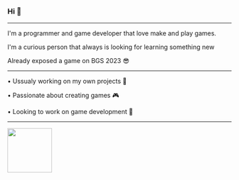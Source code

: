 ### Hi 👋
-----------------------------------------------------------------------------------------------------------------

I'm a programmer and game developer that love make and play games.





I'm a curious person that always is looking for learning something new





Already exposed a game on BGS 2023 😎


-----------------------------------------------------------------------------------------------------------------

• Ussualy working on my own projects 🏏





• Passionate about creating games 🎮





• Looking to work on game development 👾






-----------------------------------------------------------------------------------------------------------------








<img src="https://github.com/MichelTCosta/MichelTCosta/assets/53797968/18ca590d-7ded-4130-b71d-f53f368c74c7" width="100" height="100">
